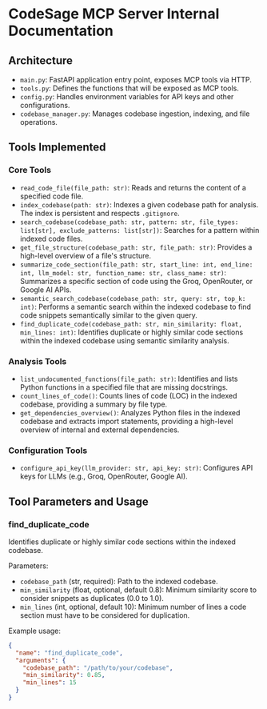 # CodeSage MCP Server Internal Documentation

## Architecture
- `main.py`: FastAPI application entry point, exposes MCP tools via HTTP.
- `tools.py`: Defines the functions that will be exposed as MCP tools.
- `config.py`: Handles environment variables for API keys and other configurations.
- `codebase_manager.py`: Manages codebase ingestion, indexing, and file operations.

## Tools Implemented

### Core Tools
- `read_code_file(file_path: str)`: Reads and returns the content of a specified code file.
- `index_codebase(path: str)`: Indexes a given codebase path for analysis. The index is persistent and respects `.gitignore`.
- `search_codebase(codebase_path: str, pattern: str, file_types: list[str], exclude_patterns: list[str])`: Searches for a pattern within indexed code files.
- `get_file_structure(codebase_path: str, file_path: str)`: Provides a high-level overview of a file's structure.
- `summarize_code_section(file_path: str, start_line: int, end_line: int, llm_model: str, function_name: str, class_name: str)`: Summarizes a specific section of code using the Groq, OpenRouter, or Google AI APIs.
- `semantic_search_codebase(codebase_path: str, query: str, top_k: int)`: Performs a semantic search within the indexed codebase to find code snippets semantically similar to the given query.
- `find_duplicate_code(codebase_path: str, min_similarity: float, min_lines: int)`: Identifies duplicate or highly similar code sections within the indexed codebase using semantic similarity analysis.

### Analysis Tools
- `list_undocumented_functions(file_path: str)`: Identifies and lists Python functions in a specified file that are missing docstrings.
- `count_lines_of_code()`: Counts lines of code (LOC) in the indexed codebase, providing a summary by file type.
- `get_dependencies_overview()`: Analyzes Python files in the indexed codebase and extracts import statements, providing a high-level overview of internal and external dependencies.

### Configuration Tools
- `configure_api_key(llm_provider: str, api_key: str)`: Configures API keys for LLMs (e.g., Groq, OpenRouter, Google AI).

## Tool Parameters and Usage

### find_duplicate_code
Identifies duplicate or highly similar code sections within the indexed codebase.

Parameters:
- `codebase_path` (str, required): Path to the indexed codebase.
- `min_similarity` (float, optional, default 0.8): Minimum similarity score to consider snippets as duplicates (0.0 to 1.0).
- `min_lines` (int, optional, default 10): Minimum number of lines a code section must have to be considered for duplication.

Example usage:
```json
{
  "name": "find_duplicate_code",
  "arguments": {
    "codebase_path": "/path/to/your/codebase",
    "min_similarity": 0.85,
    "min_lines": 15
  }
}
```